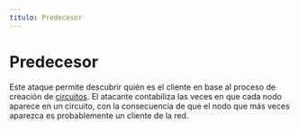 ```yaml
---
titulo: Predecesor
---
```


Predecesor
==========

Este ataque permite descubrir quién es el cliente en base al proceso de creación de [circuitos]. El atacante contabiliza las veces
en que cada nodo aparece en un circuito, con la consecuencia de que el nodo que más veces aparezca es probablemente un cliente de
la red.

[circuitos]: /tecnologias/cebollas/
